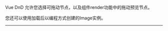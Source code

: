 Vue DnD 允许您选择可拖动节点，以及组件render功能中的拖动预览节点。

您还可以使用加载后以编程方式创建的Image实例。

----
<br>
<br>
<br>

<script setup>
import HandlesAndPreviews from '../../.vitepress/examples/05-customize/handles-and-previews'
</script>

<HandlesAndPreviews></HandlesAndPreviews>
